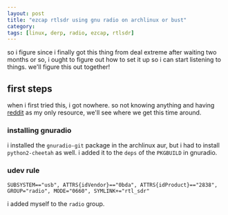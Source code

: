 ```yaml
---
layout: post
title: "ezcap rtlsdr using gnu radio on archlinux or bust"
category: 
tags: [linux, derp, radio, ezcap, rtlsdr]
---
```

so i figure since i finally got this thing from deal extreme after
waiting two months or so, i ought to figure out how to set it up so i
can start listening to things. we'll figure this out together!

## first steps

when i first tried this, i got nowhere. so not knowing anything and
having [reddit](//reddit.com/r/rtlsdr) as my only resource, we'll see
where we get this time around.

### installing gnuradio

i installed the `gnuradio-git` package in the archlinux aur, but i had
to install `python2-cheetah` as well. i added it to the `deps` of the
`PKGBUILD` in gnuradio.

### udev rule

    SUBSYSTEM=="usb", ATTRS{idVendor}=="0bda", ATTRS{idProduct}=="2838", GROUP="radio", MODE="0660", SYMLINK+="rtl_sdr"

i added myself to the `radio` group.


